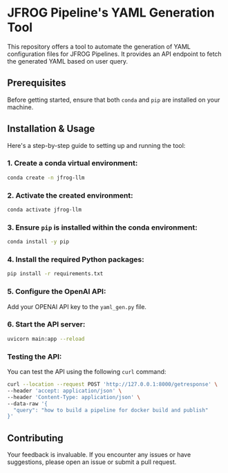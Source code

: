 # JFROG Pipeline's YAML Generation Tool

This repository offers a tool to automate the generation of YAML configuration files for JFROG Pipelines. It provides an API endpoint to fetch the generated YAML based on user query.

## Prerequisites

Before getting started, ensure that both `conda` and `pip` are installed on your machine.

## Installation & Usage

Here's a step-by-step guide to setting up and running the tool:

### 1. Create a conda virtual environment:

```bash
conda create -n jfrog-llm
```

### 2. Activate the created environment:

```bash
conda activate jfrog-llm
```

### 3. Ensure `pip` is installed within the conda environment:

```bash
conda install -y pip
```

### 4. Install the required Python packages:

```bash
pip install -r requirements.txt
```

### 5. Configure the OpenAI API:

Add your OPENAI API key to the `yaml_gen.py` file.

### 6. Start the API server:

```bash
uvicorn main:app --reload
```

### Testing the API:

You can test the API using the following `curl` command:

```bash
curl --location --request POST 'http://127.0.0.1:8000/getresponse' \
--header 'accept: application/json' \
--header 'Content-Type: application/json' \
--data-raw '{
  "query": "how to build a pipeline for docker build and publish"
}'
```

## Contributing

Your feedback is invaluable. If you encounter any issues or have suggestions, please open an issue or submit a pull request.